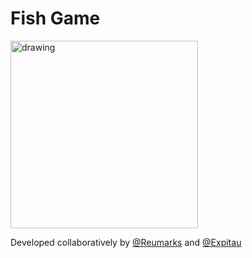 # Fish Game
<img src="https://user-images.githubusercontent.com/22671898/195946041-f010a9ec-527a-4bfa-bbea-87a3c9d04fe9.jpg" alt="drawing" width="300"/>

Developed collaboratively by [@Reumarks](https://github.com/reumarks) and [@Expitau](https://github.com/expitau-dev)
